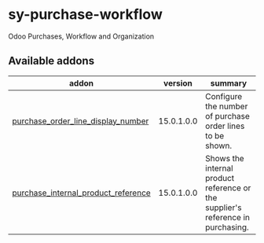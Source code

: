 # sy-purchase-workflow
Odoo Purchases, Workflow and Organization

[//]: # (addons)

Available addons
----------------
addon | version | summary
--- | --- | ---
[purchase_order_line_display_number](purchase_order_line_display_number/) | 15.0.1.0.0 | Configure the number of purchase order lines to be shown.
[purchase_internal_product_reference](purchase_internal_product_reference/) | 15.0.1.0.0 | Shows the internal product reference or the supplier's reference in purchasing.

[//]: # (end addons)
